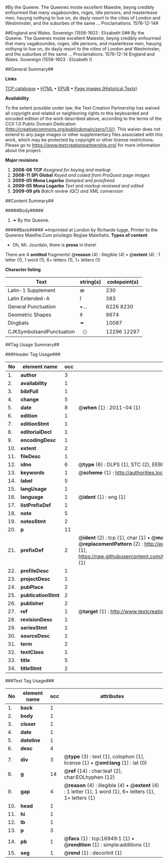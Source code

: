 #By the Queene. The Queenes moste excellent Maiestie, beyng credibly enfourmed that many vagaboundes, roges, idle persons, and masterlesse men, hauyng nothyng to liue on, do dayly resort to the cities of London and Westminster, and the suburbes of the same ... Proclamations. 1576-12-14#

##England and Wales. Sovereign (1558-1603 : Elizabeth I)##
By the Queene. The Queenes moste excellent Maiestie, beyng credibly enfourmed that many vagaboundes, roges, idle persons, and masterlesse men, hauyng nothyng to liue on, do dayly resort to the cities of London and Westminster, and the suburbes of the same ...
Proclamations. 1576-12-14
England and Wales. Sovereign (1558-1603 : Elizabeth I)

##General Summary##

**Links**

[TCP catalogue](http://www.ota.ox.ac.uk/tcp/)  • 
[HTML](http://tei.it.ox.ac.uk/tcp/Texts-HTML/free/A21/A21773.html)  • 
[EPUB](http://tei.it.ox.ac.uk/tcp/Texts-EPUB/free/A21/A21773.epub) • 
[Page images (Historical Texts)](https://historicaltexts.jisc.ac.uk/eebo-99851663e)

**Availability**

To the extent possible under law, the Text Creation Partnership has waived all copyright and related or neighboring rights to this keyboarded and encoded edition of the work described above, according to the terms of the CC0 1.0 Public Domain Dedication (http://creativecommons.org/publicdomain/zero/1.0/). This waiver does not extend to any page images or other supplementary files associated with this work, which may be protected by copyright or other license restrictions. Please go to https://www.textcreationpartnership.org/ for more information about the project.

**Major revisions**

1. __2008-08__ __TCP__ *Assigned for keying and markup*
1. __2008-11__ __SPi Global__ *Keyed and coded from ProQuest page images*
1. __2009-05__ __Mona Logarbo__ *Sampled and proofread*
1. __2009-05__ __Mona Logarbo__ *Text and markup reviewed and edited*
1. __2009-09__ __pfs__ *Batch review (QC) and XML conversion*

##Content Summary##

#####Body#####

1. ❧ By the Queene.

#####Back#####
❧Imprinted at London by Richarde Iugge, Printer to the Queenes Maieſtie.Cum priuilegio Regiae Maieſtatis.
**Types of content**

  * Oh, Mr. Jourdain, there is **prose** in there!

There are 4 **omitted** fragments! 
 @__reason__ (4) : illegible (4)  •  @__extent__ (4) : 1 letter (1), 1 word (1), 6+ letters (1), 1+ letters (1)

**Character listing**


|Text|string(s)|codepoint(s)|
|---|---|---|
|Latin-1 Supplement|æ|230|
|Latin Extended-A|ſ|383|
|General Punctuation|•…|8226 8230|
|Geometric Shapes|◊|9674|
|Dingbats|❧|10087|
|CJKSymbolsandPunctuation|〈〉|12296 12297|

##Tag Usage Summary##

###Header Tag Usage###

|No|element name|occ|attributes|
|---|---|---|---|
|1.|__author__|3||
|2.|__availability__|1||
|3.|__biblFull__|1||
|4.|__change__|5||
|5.|__date__|8| @__when__ (1) : 2011-04 (1)|
|6.|__edition__|1||
|7.|__editionStmt__|1||
|8.|__editorialDecl__|1||
|9.|__encodingDesc__|1||
|10.|__extent__|2||
|11.|__fileDesc__|1||
|12.|__idno__|6| @__type__ (6) : DLPS (1), STC (2), EEBO-CITATION (1), PROQUEST (1), VID (1)|
|13.|__keywords__|1| @__scheme__ (1) : http://authorities.loc.gov/ (1)|
|14.|__label__|5||
|15.|__langUsage__|1||
|16.|__language__|1| @__ident__ (1) : eng (1)|
|17.|__listPrefixDef__|1||
|18.|__note__|5||
|19.|__notesStmt__|2||
|20.|__p__|11||
|21.|__prefixDef__|2| @__ident__ (2) : tcp (1), char (1)  •  @__matchPattern__ (2) : ([0-9\-]+):([0-9IVX]+) (1), (.+) (1)  •  @__replacementPattern__ (2) : http://eebo.chadwyck.com/downloadtiff?vid=$1&page=$2 (1), https://raw.githubusercontent.com/textcreationpartnership/Texts/master/tcpchars.xml#$1 (1)|
|22.|__profileDesc__|1||
|23.|__projectDesc__|1||
|24.|__pubPlace__|2||
|25.|__publicationStmt__|2||
|26.|__publisher__|2||
|27.|__ref__|1| @__target__ (1) : http://www.textcreationpartnership.org/docs/. (1)|
|28.|__revisionDesc__|1||
|29.|__seriesStmt__|1||
|30.|__sourceDesc__|1||
|31.|__term__|2||
|32.|__textClass__|1||
|33.|__title__|5||
|34.|__titleStmt__|2||


###Text Tag Usage###

|No|element name|occ|attributes|
|---|---|---|---|
|1.|__back__|1||
|2.|__body__|1||
|3.|__closer__|1||
|4.|__date__|1||
|5.|__dateline__|1||
|6.|__desc__|4||
|7.|__div__|3| @__type__ (3) : text (1), colophon (1), license (1)  •  @__xml:lang__ (1) : lat (0)|
|8.|__g__|14| @__ref__ (14) : char:leaf (2), char:EOLhyphen (12)|
|9.|__gap__|4| @__reason__ (4) : illegible (4)  •  @__extent__ (4) : 1 letter (1), 1 word (1), 6+ letters (1), 1+ letters (1)|
|10.|__head__|1||
|11.|__hi__|1||
|12.|__lb__|1||
|13.|__p__|3||
|14.|__pb__|1| @__facs__ (1) : tcp:16949:1 (1)  •  @__rendition__ (1) : simple:additions (1)|
|15.|__seg__|1| @__rend__ (1) : decorInit (1)|
